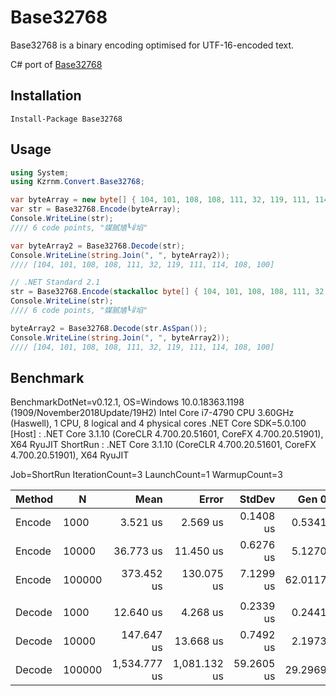 # Base32768

Base32768 is a binary encoding optimised for UTF-16-encoded text.

C# port of [Base32768](https://github.com/qntm/base32768)

## Installation

```
Install-Package Base32768
```

## Usage

```C#
using System;
using Kzrnm.Convert.Base32768;

var byteArray = new byte[] { 104, 101, 108, 108, 111, 32, 119, 111, 114, 108, 100 };
var str = Base32768.Encode(byteArray);
Console.WriteLine(str);
//// 6 code points, "媒腻㐤┖ꈳ埳"

var byteArray2 = Base32768.Decode(str);
Console.WriteLine(string.Join(", ", byteArray2));
//// [104, 101, 108, 108, 111, 32, 119, 111, 114, 108, 100]

// .NET Standard 2.1
str = Base32768.Encode(stackalloc byte[] { 104, 101, 108, 108, 111, 32, 119, 111, 114, 108, 100 });
Console.WriteLine(str);
//// 6 code points, "媒腻㐤┖ꈳ埳"

byteArray2 = Base32768.Decode(str.AsSpan());
Console.WriteLine(string.Join(", ", byteArray2));
//// [104, 101, 108, 108, 111, 32, 119, 111, 114, 108, 100]
```

## Benchmark

BenchmarkDotNet=v0.12.1, OS=Windows 10.0.18363.1198 (1909/November2018Update/19H2)
Intel Core i7-4790 CPU 3.60GHz (Haswell), 1 CPU, 8 logical and 4 physical cores
.NET Core SDK=5.0.100
  [Host]   : .NET Core 3.1.10 (CoreCLR 4.700.20.51601, CoreFX 4.700.20.51901), X64 RyuJIT
  ShortRun : .NET Core 3.1.10 (CoreCLR 4.700.20.51601, CoreFX 4.700.20.51901), X64 RyuJIT

Job=ShortRun  IterationCount=3  LaunchCount=1
WarmupCount=3

| Method |      N |         Mean |        Error |     StdDev |   Gen 0 |   Gen 1 |   Gen 2 | Allocated |
|------- |------- |-------------:|-------------:|-----------:|--------:|--------:|--------:|----------:|
| Encode |   1000 |     3.521 us |     2.569 us |  0.1408 us |  0.5341 |       - |       - |   2.19 KB |
| Encode |  10000 |    36.773 us |    11.450 us |  0.6276 us |  5.1270 |  0.0610 |       - |  20.94 KB |
| Encode | 100000 |   373.452 us |   130.075 us |  7.1299 us | 62.0117 | 62.0117 | 62.0117 | 208.87 KB |
|        |        |              |              |            |         |         |         |           |
| Decode |   1000 |    12.640 us |     4.268 us |  0.2339 us |  0.2441 |       - |       - |      1 KB |
| Decode |  10000 |   147.647 us |    13.668 us |  0.7492 us |  2.1973 |       - |       - |   9.79 KB |
| Decode | 100000 | 1,534.777 us | 1,081.132 us | 59.2605 us | 29.2969 | 29.2969 | 29.2969 |  97.68 KB |